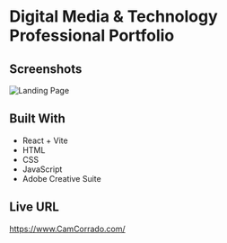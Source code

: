 # Digital Media & Technology Professional Portfolio

## Screenshots

![Landing Page](https://i.imgur.com/ZSZ5IoM.png)

## Built With

- React + Vite
- HTML
- CSS
- JavaScript
- Adobe Creative Suite

## Live URL

https://www.CamCorrado.com/
